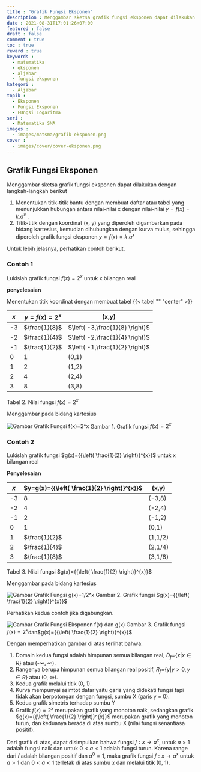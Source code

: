 ```yaml
---
title : "Grafik Fungsi Eksponen"
description : Menggambar sketsa grafik fungsi eksponen dapat dilakukan dengan langkah-langkah berikut
date : 2021-08-31T17:01:26+07:00
featured : false
draft : false
comment : true
toc : true
reward : true
keywords : 
  - matematika
  - eksponen
  - aljabar
  - fungsi eksponen
kategori : 
  - Aljabar
topik :
  - Eksponen
  - Fungsi Eksponen
  - FUngsi Logaritma
seri : 
  - Matematika SMA
images : 
  - images/matsma/grafik-eksponen.png
cover : 
  - images/cover/cover-eksponen.png
---
```


## Grafik Fungsi Eksponen

Menggambar sketsa grafik fungsi eksponen dapat dilakukan dengan langkah-langkah berikut

1. Menentukan titik-titik bantu dengan membuat daftar atau tabel yang menunjukkan hubungan antara nilai-nilai x dengan nilai-nilai $y=f(x)=k.{{a}^{x}}$ . 
2. Titik-titik dengan koordinat (x, y) yang diperoleh digambarkan pada bidang kartesius, kemudian dihubungkan dengan kurva mulus, sehingga diperoleh grafik fungsi eksponen $y=f(x)=k.{{a}^{x}}$

Untuk lebih jelasnya, perhatikan contoh berikut.

### Contoh 1

Lukislah grafik fungsi $f(x)={{2}^{x}}$ untuk x bilangan real

**penyelesaian**

Menentukan titik koordinat dengan membuat tabel
{{< tabel ""  "center" >}}

| $x$  |	$y=f(x)={{2}^{x}}$  |	(x,y) |
|---    |---                  |---    |
| -3	|$\frac{1}{8}$|	$\left( -3,\frac{1}{8} \right)$ |
| -2	|$\frac{1}{4}$|	$\left( -2,\frac{1}{4} \right)$ |
| -1	|$\frac{1}{2}$|	$\left( -1,\frac{1}{2} \right)$ |
| 0	  |1|	(0,1)|
| 1	  |2|	(1,2)|
| 2	  |4|	(2,4)|
| 3	  |8|	(3,8)|

Tabel 2. Nilai fungsi $f(x)={{2}^{x}}$

Menggambar pada bidang kartesius

![Gambar Grafik Fungsi f(x)=2^x](/images/matsma/grafik-eksponen1.jpg "Gambar Grafik Fungsi Eksponen f(x)=2^x")
Gambar 1. Grafik fungsi $f(x)={{2}^{x}}$

### Contoh 2
Lukislah grafik fungsi $g(x)={{\left( \frac{1}{2} \right)}^{x}}$ untuk x bilangan real

**Penyelesaian**

|$x$|	$y=g(x)={{\left( \frac{1}{2} \right)}^{x}}$|	(x,y)|
|---|---|---|
|-3|	8	|(-3,8)|
|-2|	4|	(-2,4)|
|-1|	2	|(-1,2)|
|0|	1	|(0,1)|
|1|	$\frac{1}{2}$|	(1,1/2)|
|2|	$\frac{1}{4}$|	(2,1/4)|
|3|	$\frac{1}{8}$|	(3,1/8)|

Tabel 3. Nilai fungsi $g(x)={{\left( \frac{1}{2} \right)}^{x}}$	

Menggambar pada bidang kartesius

![Gambar Grafik Fungsi g(x)=1/2^x](/images/matsma/grafik-eksponen2.jpg "Gambar Grafik Fungsi Eksponen g(x)=1/2^x")
Gambar 2. Grafik fungsi $g(x)={{\left( \frac{1}{2} \right)}^{x}}$

Perhatikan kedua contoh jika digabungkan.
 
![Gambar Grafik Fungsi Eksponen f(x) dan g(x)](/images/matsma/grafik-eksponen3.jpg "Gambar Grafik Fungsi Eksponen f(x) dan g(x)") 
Gambar 3. Grafik fungsi $f(x)={{2}^{x}}$dan$g(x)={{\left( \frac{1}{2} \right)}^{x}}$

Dengan memperhatikan gambar di atas terlihat bahwa: 
1. Domain kedua fungsi adalah himpunan semua bilangan real, ${{D}_{f}}\text{=}\{x|x\in R\}$ atau (-∞, ∞). 
2. Rangenya berupa himpunan semua bilangan real positif, ${{R}_{f}}\text{=}\{y|y>0,y\in R\}$ atau (0, ∞). 
3. Kedua grafik melalui titik (0, 1). 
4. Kurva mempunyai asimtot datar yaitu garis yang didekati fungsi tapi tidak akan berpotongan dengan fungsi, sumbu X (garis y = 0). 
5. Kedua grafik simetris terhadap sumbu Y
6. Grafik $f(x)={{2}^{x}}$ merupakan grafik yang monoton naik, sedangkan grafik $g(x)={{\left( \frac{1}{2} \right)}^{x}}$ merupakan grafik yang monoton turun, dan keduanya berada di atas sumbu X (nilai fungsi senantiasa positif).

Dari grafik di atas, dapat disimpulkan bahwa fungsi $f:x\to {{a}^{x}}$, untuk $a>1$ adalah fungsi naik dan untuk $0<a<1$ adalah fungsi turun. Karena range dari 𝑓 adalah bilangan positif dan ${{a}^{0}}=1$, maka grafik fungsi $f:x\to {{a}^{x}}$ untuk $a>1$ dan $0<a<1$ terletak di atas sumbu 𝑥 dan melalui titik (0, 1).

